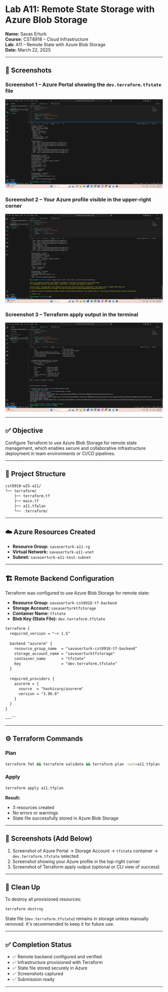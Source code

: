# Lab A11: Remote State Storage with Azure Blob Storage

**Name:** Savas Erturk  
**Course:** CST8918 – Cloud Infrastructure  
**Lab:** A11 – Remote State with Azure Blob Storage  
**Date:** March 22, 2025

---
## 📸 Screenshots

### Screenshot 1 – Azure Portal showing the `dev.terraform.tfstate` file  
![Screenshot 1](./screenshots/ss1.png)

### Screenshot 2 – Your Azure profile visible in the upper-right corner  
![Screenshot 2](./screenshots/ss2.png)

### Screenshot 3 – Terraform apply output in the terminal  
![Screenshot 3](./screenshots/ss3.png)

---

## ✅ Objective

Configure Terraform to use Azure Blob Storage for remote state management, which enables secure and collaborative infrastructure deployment in team environments or CI/CD pipelines.

---

## 📁 Project Structure

```
cst8918-w25-a11/
└── terraform/
    ├── terraform.tf
    ├── main.tf
    ├── a11.tfplan
    └── .terraform/
```

---

## ☁️ Azure Resources Created

- **Resource Group:** `savaserturk-a11-rg`
- **Virtual Network:** `savaserturk-a11-vnet`
- **Subnet:** `savaserturk-a11-test-subnet`

---

## 🏗️ Remote Backend Configuration

Terraform was configured to use Azure Blob Storage for remote state:

- **Resource Group:** `savaserturk-cst8918-tf-backend`
- **Storage Account:** `savaserturktfstorage`
- **Container Name:** `tfstate`
- **Blob Key (State File):** `dev.terraform.tfstate`

```hcl
terraform {
  required_version = "~> 1.5"

  backend "azurerm" {
    resource_group_name  = "savaserturk-cst8918-tf-backend"
    storage_account_name = "savaserturktfstorage"
    container_name       = "tfstate"
    key                  = "dev.terraform.tfstate"
  }

  required_providers {
    azurerm = {
      source  = "hashicorp/azurerm"
      version = "3.96.0"
    }
  }
}
```

---```

---

## ⚙️ Terraform Commands

### Plan
```bash
terraform fmt && terraform validate && terraform plan -out=a11.tfplan
```

### Apply
```bash
terraform apply a11.tfplan
```

**Result:**  
- 3 resources created  
- No errors or warnings  
- State file successfully stored in Azure Blob Storage

---

## 📸 Screenshots (Add Below)

1. Screenshot of Azure Portal → Storage Account → `tfstate` container → `dev.terraform.tfstate` selected  
2. Screenshot showing your Azure profile in the top-right corner  
3. Screenshot of Terraform apply output (optional or CLI view of success)

---

## 🧹 Clean Up

To destroy all provisioned resources:
```bash
terraform destroy
```

State file (`dev.terraform.tfstate`) remains in storage unless manually removed. It's recommended to keep it for future use.

---

## ✅ Completion Status

- ✅ Remote backend configured and verified  
- ✅ Infrastructure provisioned with Terraform  
- ✅ State file stored securely in Azure  
- ✅ Screenshots captured  
- ✅ Submission ready

---
